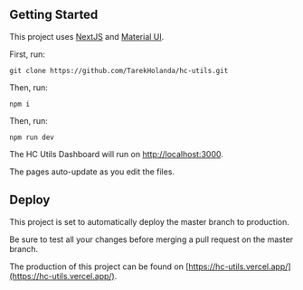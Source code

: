 ## Getting Started

This project uses [NextJS](https://nextjs.org) and [Material UI](https://mui.com/material-ui).

First, run:

`git clone https://github.com/TarekHolanda/hc-utils.git`

Then, run:

`npm i`

Then, run:

`npm run dev`

The HC Utils Dashboard will run on [http://localhost:3000](http://localhost:3000).

The pages auto-update as you edit the files.

## Deploy

This project is set to automatically deploy the master branch to production.

Be sure to test all your changes before merging a pull request on the master branch.

The production of this project can be found on [https://hc-utils.vercel.app/](https://hc-utils.vercel.app/).


